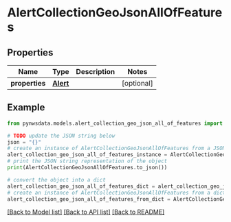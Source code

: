 # AlertCollectionGeoJsonAllOfFeatures


## Properties

Name | Type | Description | Notes
------------ | ------------- | ------------- | -------------
**properties** | [**Alert**](Alert.md) |  | [optional] 

## Example

```python
from pynwsdata.models.alert_collection_geo_json_all_of_features import AlertCollectionGeoJsonAllOfFeatures

# TODO update the JSON string below
json = "{}"
# create an instance of AlertCollectionGeoJsonAllOfFeatures from a JSON string
alert_collection_geo_json_all_of_features_instance = AlertCollectionGeoJsonAllOfFeatures.from_json(json)
# print the JSON string representation of the object
print(AlertCollectionGeoJsonAllOfFeatures.to_json())

# convert the object into a dict
alert_collection_geo_json_all_of_features_dict = alert_collection_geo_json_all_of_features_instance.to_dict()
# create an instance of AlertCollectionGeoJsonAllOfFeatures from a dict
alert_collection_geo_json_all_of_features_from_dict = AlertCollectionGeoJsonAllOfFeatures.from_dict(alert_collection_geo_json_all_of_features_dict)
```
[[Back to Model list]](../README.md#documentation-for-models) [[Back to API list]](../README.md#documentation-for-api-endpoints) [[Back to README]](../README.md)


